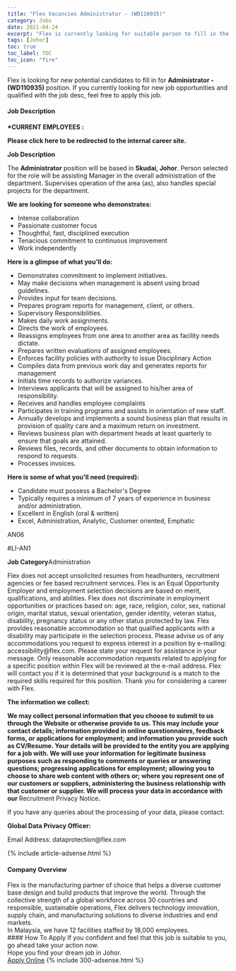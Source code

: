 ```yaml
---
title: "Flex Vacancies Administrator - (WD110935)" 
category: Jobs 
date: 2021-04-24 
excerpt: "Flex is currently looking for suitable person to fill in the Administrator - (WD110935) which based in Johor" 
tags: [Johor] 
toc: true 
toc_label: TOC 
toc_icon: "fire" 
--- 
```


<p>Flex is looking for new potential candidates to fill in for <b>Administrator - (WD110935)</b> position. If you currently looking for new job opportunities and qualified with the job desc, feel free to apply this job.
</p><div><div><h4>Job Description</h4></div><div><div><span><div><p><b>*CURRENT EMPLOYEES&#160;:</b></p><div><p><b><b>Please click&#160;here</b></b><b><b> to be redirected to the internal career site.</b></b></p></div><b>Job Description</b><p>The <b>Administrator</b> position will be based in <b>Skudai, Johor</b>. Person selected for the role will be assisting Manager <span>in the overall administration of the department. Supervises operation of the area (as), also handles special projects for the department.</span></p><p><b>We are looking for someone who demonstrates:</b></p><ul><li>Intense collaboration</li><li>Passionate customer focus</li><li>Thoughtful, fast, disciplined execution</li><li>Tenacious commitment to continuous improvement</li><li>Work independently</li></ul><p><b><span>Here is a glimpse of what you'll do:</span></b></p><ul><li>Demonstrates commitment to implement initiatives.</li><li>May make decisions when management is absent using broad guidelines.</li><li>Provides input for team decisions.</li><li>Prepares program reports for management, client, or others.</li><li>Supervisory Responsibilities.</li><li>Makes daily work assignments.</li><li>Directs the work of employees.</li><li>Reassigns employees from one area to another area as facility needs dictate.</li><li>Prepares written evaluations of assigned employees.</li><li>Enforces facility policies with authority to issue Disciplinary Action</li><li>Compiles data from previous work day and generates reports for management</li><li>Initials time records to authorize variances.</li><li>Interviews applicants that will be assigned to his/her area of responsibility.</li><li>Receives and handles employee complaints</li><li>Participates in training programs and assists in orientation of new staff.</li><li>Annually develops and implements a sound business plan that results in provision of quality care and a maximum return on investment.</li><li>Reviews business plan with department heads at least quarterly to ensure that goals are attained.</li><li>Reviews files, records, and other documents to obtain information to respond to requests.</li><li>Processes invoices.</li></ul><p><b><span>Here is some of what you'll need (required):</span></b></p><ul><li>Candidate must possess a Bachelor's Degree</li><li>Typically requires a minimum of 7 years of experience in business and/or administration.</li><li>Excellent in English (oral &amp; written)</li><li>Excel, Administration, Analytic, Customer oriented, Emphatic</li></ul><p>AN06</p><p>#LI-AN1</p><b>Job Category</b>Administration<p><span>Flex does not accept unsolicited resumes from headhunters, recruitment agencies or fee based recruitment services. Flex is an Equal Opportunity Employer and employment selection decisions are based on merit, qualifications, and abilities. Flex does not discriminate in employment opportunities or practices based on: age, race, religion, color, sex, national origin, marital status, sexual orientation, gender identity, veteran status, disability, pregnancy status or any other status protected by law. Flex provides reasonable accommodation so that qualified applicants with a disability may participate in the selection process. Please advise us of any accommodations you request to express interest in a position by e-mailing: accessibility@flex.com</span><span>. Please state your request for assistance in your message. Only reasonable accommodation requests related to applying for a specific position within Flex will be reviewed at the e-mail address. Flex will contact you if it is determined that your background is a match to the required skills required for this position. Thank you for considering a career with Flex.</span></p><p><b>The information we collect:</b></p><p><b>We may collect personal information that you choose to submit to us through the Website or otherwise provide to us. This may include your contact details; information provided in online questionnaires, feedback forms, or applications for employment; and information you provide such as CV/Resume. Your details will be provided to the entity you are applying for a job with. We will use your information for legitimate business purposes such as responding to comments or queries or answering questions; progressing applications for employment; allowing you to choose to share web content with others or; where you represent one of our customers or suppliers, administering the business relationship with that customer or supplier. We will process your data in accordance with our </b>Recruitment Privacy Notice<b><b>.</b></b></p><p><span>If you have any queries about the processing of your data, please contact:</span></p><p><b>Global Data Privacy Officer:</b></p><p><span>Email Address: dataprotection@flex.com</span></p></div></span></div></div></div> 
{% include article-adsense.html %} 
<div><div><h4>Company Overview</h4></div><div><div><span><div><div>
	Flex is the manufacturing partner of choice that helps a diverse customer base design and build products that improve the world. Through the collective strength of a global workforce across 30 countries and responsible, sustainable operations, Flex delivers technology innovation, supply chain, and manufacturing solutions to diverse industries and end markets.
	<div>
		In Malaysia, we have 12 facilities staffed by 18,000 employees.</div>
</div></div></span></div></div></div> 
#### How To Apply 
If you confident and feel that this job is suitable to you, go ahead take your action now. <br/> 
Hope you find your dream job in Johor. <br/> 
<a href="https://www.jobstreet.com.my/en/job/administrator-wd110935-4545937?jobId=jobstreet-my-job-4545937&" class="btn btn--info" target="_blank" rel="nofollow noopenner">Apply Online</a> 
{% include 300-adsense.html %} 